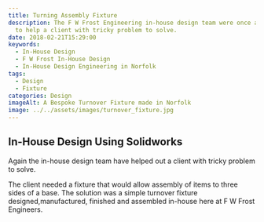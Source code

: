 ```yaml
---
title: Turning Assembly Fixture
description: The F W Frost Engineering in-house design team were once again able
  to help a client with tricky problem to solve.
date: 2018-02-21T15:29:00
keywords:
  - In-House Design
  - F W Frost In-House Design
  - In-House Design Engineering in Norfolk
tags:
  - Design
  - Fixture
categories: Design
imageAlt: A Bespoke Turnover Fixture made in Norfolk
image: ../../assets/images/turnover_fixture.jpg
---
```

## In-House Design Using Solidworks

Again the in-house design team have helped out a client with tricky problem to solve.

The client needed a fixture that would allow assembly of items to three sides of a base. The solution was a simple turnover fixture designed,manufactured, finished and assembled in-house here at F W Frost Engineers.